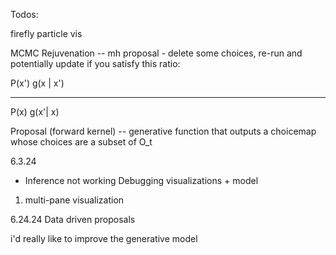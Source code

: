 Todos:

firefly particle vis


MCMC Rejuvenation -- mh proposal - delete some choices, re-run and potentially update if you satisfy this ratio:

P(x')  g(x | x')
----- -----------
P(x)   g(x'| x)

Proposal (forward kernel) -- generative function that outputs a choicemap whose choices are a subset of O_t


6.3.24
- Inference not working
Debugging visualizations + model
1. multi-pane visualization

6.24.24
Data driven proposals

i'd really like to improve the generative model